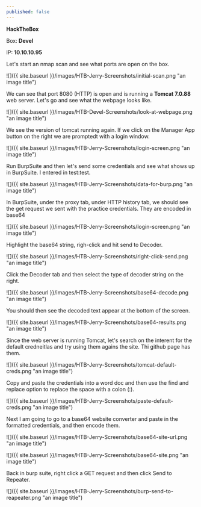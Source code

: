 ```yaml
---
published: false
---
```

**HackTheBox**

Box: **Devel**

IP: **10.10.10.95**

Let's start an nmap scan and see what ports are open on the box. 

![]({{ site.baseurl }}/images/HTB-Jerry-Screenshots/initial-scan.png "an image title")

We can see that port 8080 (HTTP) is open and is running a **Tomcat 7.0.88** web server. Let's go and see what the webpage looks like. 

![]({{ site.baseurl }}/images/HTB-Devel-Screenshots/look-at-webpage.png "an image title")

We see the version of tomcat running again. If we click on the Manager App button on the right we are promptedt with a login window.

![]({{ site.baseurl }}/images/HTB-Jerry-Screenshots/login-screen.png "an image title")

Run BurpSuite and then let's send some credentials and see what shows up in BurpSuite. I entered in test:test.

![]({{ site.baseurl }}/images/HTB-Jerry-Screenshots/data-for-burp.png "an image title")

In BurpSuite, under the proxy tab, under HTTP history tab, we should see the get request we sent with the practice credentials. They are encoded in base64

![]({{ site.baseurl }}/images/HTB-Jerry-Screenshots/login-screen.png "an image title")

Highlight the base64 string, righ-click and hit send to Decoder.

![]({{ site.baseurl }}/images/HTB-Jerry-Screenshots/right-click-send.png "an image title")

Click the Decoder tab and then select the type of decoder string on the right.

![]({{ site.baseurl }}/images/HTB-Jerry-Screenshots/base64-decode.png "an image title")

You should then see the decoded text appear at the bottom of the screen.

![]({{ site.baseurl }}/images/HTB-Jerry-Screenshots/base64-results.png "an image title")

Since the web server is running Tomcat, let's search on the interent for the default credneitlas and try using them agains the site. Thi github page has them.

![]({{ site.baseurl }}/images/HTB-Jerry-Screenshots/tomcat-default-creds.png "an image title")

Copy and paste the credentials into a word doc and then use the find and replace option to replace the space with a colon (:).

![]({{ site.baseurl }}/images/HTB-Jerry-Screenshots/paste-default-creds.png "an image title")

Next I am going to go to a base64 website converter and paste in the formatted credentials, and then encode them.

![]({{ site.baseurl }}/images/HTB-Jerry-Screenshots/base64-site-url.png "an image title")

![]({{ site.baseurl }}/images/HTB-Jerry-Screenshots/base64-site.png "an image title")

Back in burp suite, right click a GET request and then click Send to Repeater. 

![]({{ site.baseurl }}/images/HTB-Jerry-Screenshots/burp-send-to-reapeater.png "an image title")